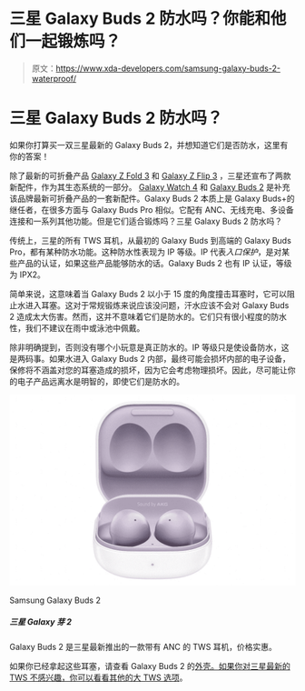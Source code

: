 # 三星 Galaxy Buds 2 防水吗？你能和他们一起锻炼吗？

> 原文：<https://www.xda-developers.com/samsung-galaxy-buds-2-waterproof/>

# 三星 Galaxy Buds 2 防水吗？

如果你打算买一双三星最新的 Galaxy Buds 2，并想知道它们是否防水，这里有你的答案！

除了最新的可折叠产品 [Galaxy Z Fold 3](https://www.xda-developers.com/samsung-galaxy-z-fold-3/) 和 [Galaxy Z Flip 3](https://www.xda-developers.com/samsung-galaxy-z-flip-3/) ，三星还宣布了两款新配件，作为其生态系统的一部分。 [Galaxy Watch 4](https://www.xda-developers.com/samsung-galaxy-watch-4/) 和 [Galaxy Buds 2](https://www.xda-developers.com/samsung-galaxy-buds-2/) 是补充该品牌最新可折叠产品的一套新配件。Galaxy Buds 2 本质上是 Galaxy Buds+的继任者，在很多方面与 Galaxy Buds Pro 相似。它配有 ANC、无线充电、多设备连接和一系列其他功能。但是它们适合锻炼吗？三星 Galaxy Buds 2 防水吗？

传统上，三星的所有 TWS 耳机，从最初的 Galaxy Buds 到高端的 Galaxy Buds Pro，都有某种防水功能。这种防水性表现为 IP 等级。IP 代表*入口保护*，是对某些产品的认证，如果这些产品能够防水的话。Galaxy Buds 2 也有 IP 认证，等级为 IPX2。

简单来说，这意味着当 Galaxy Buds 2 以小于 15 度的角度撞击耳塞时，它可以阻止水进入耳塞。这对于常规锻炼来说应该没问题，汗水应该不会对 Galaxy Buds 2 造成太大伤害。然而，这并不意味着它们是防水的。它们只有很小程度的防水性，我们不建议在雨中或泳池中佩戴。

除非明确提到，否则没有哪个小玩意是真正防水的。IP 等级只是使设备防水，这是两码事。如果水进入 Galaxy Buds 2 内部，最终可能会损坏内部的电子设备，保修将不涵盖对您的耳塞造成的损坏，因为它会考虑物理损坏。因此，尽可能让你的电子产品远离水是明智的，即使它们是防水的。

 <picture>![The Galaxy Buds 2 is Samsung's latest pair of wireless earbuds with features like ANC at an affordable price.](img/436b68c47e16cba8d67e361757163a80.png)</picture> 

Samsung Galaxy Buds 2

##### 三星 Galaxy 芽 2

Galaxy Buds 2 是三星最新推出的一款带有 ANC 的 TWS 耳机，价格实惠。

如果你已经拿起这些耳塞，请查看 Galaxy Buds 2 的[外壳。如果你对三星最新的 TWS 不感兴趣，你可以看看其他的](https://www.xda-developers.com/best-samsung-galaxy-buds-2-cases/)[大 TWS 选项](https://www.xda-developers.com/best-wireless-earbuds/)。